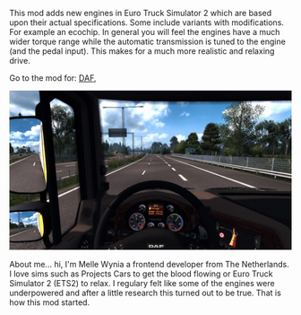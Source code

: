 This mod adds new engines in Euro Truck Simulator 2 which are based upon their actual specifications. Some include variants with modifications. For example an ecochip. In general you will feel the engines have a much wider torque range while the automatic transmission is tuned to the engine (and the pedal input). This makes for a much more realistic and relaxing drive.

Go to the mod for: [DAF](/DAF),

![alt text](README-INTRO.jpg "A relaxing drive")

About me... hi, I'm Melle Wynia a frontend developer from The Netherlands. I love sims such as Projects Cars to get the blood flowing or Euro Truck Simulator 2 (ETS2) to relax. I regulary felt like some of the engines were underpowered and after a little research this turned out to be true. That is how this mod started. 